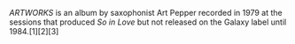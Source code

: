_ARTWORKS_ is an album by saxophonist Art Pepper recorded in 1979 at the sessions that produced _So in Love_ but not released on the Galaxy label until 1984.[1][2][3]
